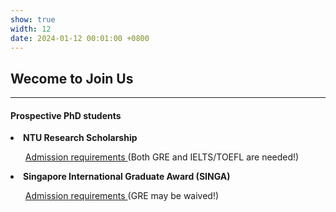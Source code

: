 ```yaml
---
show: true
width: 12
date: 2024-01-12 00:01:00 +0800
---
```


<div class="p-4">
    <h2>Wecome to Join Us</h2>
    <hr />
    <h4>Prospective PhD students</h4>
    <p>
        <li> <strong>NTU Research Scholarship</strong></li>
        <ol>
            <a href="https://www.ntu.edu.sg/education/graduate-programme/cee-phd-programme-(by-research)" target="_blank">Admission requirements </a> (Both GRE and IELTS/TOEFL are needed!)
        </ol>
        <li><strong>Singapore International Graduate Award (SINGA)</strong></li>
        <ol>
            <a href="https://www.a-star.edu.sg/Scholarships/for-graduate-studies/singapore-international-graduate-award-singa" target="_blank">Admission requirements </a> (GRE may be waived!)
        </ol>
    </p>
 
</div>

